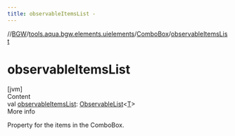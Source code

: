 ```yaml
---
title: observableItemsList -
---
```

//[BGW](../../../index.md)/[tools.aqua.bgw.elements.uielements](../index.md)/[ComboBox](index.md)/[observableItemsList](observable-items-list.md)



# observableItemsList  
[jvm]  
Content  
val [observableItemsList](observable-items-list.md): [ObservableList](../../tools.aqua.bgw.observable/-observable-list/index.md)<[T](index.md)>  
More info  


Property for the items in the ComboBox.

  



